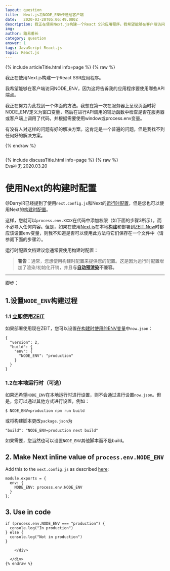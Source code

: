 ```yaml
---
layout: question
title:  Next.js将NODE_ENV传递给客户端
date:   2020-03-20T05:06:49.000Z
description: 我正在使用Next.js构建一个React SSR应用程序。我希望能够在客户端访问NODE_ENV，因为这将告诉我的应用程序要使用哪些API端点。...
img: 
author: 路易番长
category: question
answer: 1
tags: JavaScript React.js
topic: React.js
---
```

<div class="article-root">
  <div class="article">
    {% include articleTitle.html info=page %}
    {% raw %}
    <div class="article-content"><p><font style="vertical-align: inherit;"><font style="vertical-align: inherit;">我正在使用Next.js构建一个React SSR应用程序。</font></font></p>

<p><font style="vertical-align: inherit;"><font style="vertical-align: inherit;">我希望能够在客户端访问NODE_ENV，因为这将告诉我的应用程序要使用哪些API端点。</font></font></p>

<p><font style="vertical-align: inherit;"><font style="vertical-align: inherit;">我正在努力为此找到一个体面的方法。</font><font style="vertical-align: inherit;">我想在第一次在服务器上呈现页面时将NODE_ENV定义为窗口变量，然后在进行API调用的辅助函数中检查是否在服务器或客户端上调用了代码，并根据需要使用window或process.env变量。</font></font></p>

<p><font style="vertical-align: inherit;"><font style="vertical-align: inherit;">有没有人对这样的问题有好的解决方案。</font><font style="vertical-align: inherit;">这肯定是一个普遍的问题，但是我找不到任何好的解决方案。</font></font></p></div>
    {% endraw %}
  </div>
  <p style="height: 0;width:0;overflow: hidden;"> 第2458篇《Next.js将NODE_ENV传递给客户端》来自Winter(https://github.com/aiyld/aiyld.github.io)的站点</p>
  <div class="discuss-wrapper">
    {% include discussTitle.html info=page %}
    {% raw %}
    <div class="discuss-item">
        <div class="discuss-parent">
          <div class="discuss-meta">
            <span class="discuss-user">Eva神无</span>
            <span class="discuss-time">2020.03.20</span>
          </div>
          <div class="discuss-comment"><h1><font style="vertical-align: inherit;"><font style="vertical-align: inherit;">使用Next的构建时配置</font></font></h1>

<p><font style="vertical-align: inherit;"><font style="vertical-align: inherit;">@DarrylR已经提到了使用</font></font><code>next.config.js</code><font style="vertical-align: inherit;"><font style="vertical-align: inherit;">和Next的</font></font><a href="https://github.com/zeit/next.js#runtime-configuration" rel="noreferrer"><font style="vertical-align: inherit;"><font style="vertical-align: inherit;">运行时配置</font></font></a><font style="vertical-align: inherit;"><font style="vertical-align: inherit;">，但是您也可以使用Next的</font></font><a href="https://github.com/zeit/next.js#build-time-configuration" rel="noreferrer"><font style="vertical-align: inherit;"><font style="vertical-align: inherit;">构建时配置</font></font></a><font style="vertical-align: inherit;"><font style="vertical-align: inherit;">。</font></font></p>

<p><font style="vertical-align: inherit;"><font style="vertical-align: inherit;">这样，您就可以</font></font><code>process.env.XXXX</code><font style="vertical-align: inherit;"><font style="vertical-align: inherit;">在代码中添加权限（如下面的步骤3所示），而不必导入任何内容。</font><font style="vertical-align: inherit;">但是，如果在使用</font></font><a href="https://nextjs.org" rel="noreferrer"><font style="vertical-align: inherit;"><font style="vertical-align: inherit;">Next.js</font></font></a><font style="vertical-align: inherit;"><font style="vertical-align: inherit;">在</font><font style="vertical-align: inherit;">本地</font><a href="https://nextjs.org" rel="noreferrer"><font style="vertical-align: inherit;">构建</font></a><font style="vertical-align: inherit;">和部署到</font></font><a href="https://zeit.co/now" rel="noreferrer"><font style="vertical-align: inherit;"><font style="vertical-align: inherit;">ZEIT Now</font></font></a><font style="vertical-align: inherit;"><font style="vertical-align: inherit;">时</font><font style="vertical-align: inherit;">都应该设置env变量</font><font style="vertical-align: inherit;">，则我不知道是否可以使用此方法将它们保存在一个文件中（请参阅下面的步骤2）。</font></font></p>

<p><font style="vertical-align: inherit;"><font style="vertical-align: inherit;">运行时配置文档建议您通常要使用构建时配置：</font></font></p>

<blockquote>
  <p><strong><font style="vertical-align: inherit;"><font style="vertical-align: inherit;">警告：</font></font></strong><font style="vertical-align: inherit;"><font style="vertical-align: inherit;">通常，您想使用构建时配置来提供您的配置。</font><font style="vertical-align: inherit;">这是因为运行时配置增加了渲染/初始化开销，并且</font></font><strong><font style="vertical-align: inherit;"><font style="vertical-align: inherit;">与</font></font><a href="https://github.com/zeit/next.js#automatic-prerendering" rel="noreferrer"><font style="vertical-align: inherit;"><font style="vertical-align: inherit;">自动预渲染</font></font></a><font style="vertical-align: inherit;"><font style="vertical-align: inherit;">不兼容</font><font style="vertical-align: inherit;">。</font></font></strong></p>
</blockquote>

<hr>

<p><font style="vertical-align: inherit;"><font style="vertical-align: inherit;">脚步：</font></font></p>

<h2><font style="vertical-align: inherit;"><font style="vertical-align: inherit;">1.设置</font></font><code>NODE_ENV</code><font style="vertical-align: inherit;"><font style="vertical-align: inherit;">构建过程</font></font></h2>

<h3><font style="vertical-align: inherit;"><font style="vertical-align: inherit;">1.1 </font><a href="https://zeit.co/now" rel="noreferrer"><font style="vertical-align: inherit;">立即</font></a><font style="vertical-align: inherit;">使用</font></font><a href="https://zeit.co/now" rel="noreferrer"><font style="vertical-align: inherit;"><font style="vertical-align: inherit;">ZEIT</font></font></a></h3>

<p><font style="vertical-align: inherit;"><font style="vertical-align: inherit;">如果部署使用现在ZEIT，您可以设置</font></font><a href="https://zeit.co/docs/v2/advanced/configuration#build.env" rel="noreferrer"><font style="vertical-align: inherit;"><font style="vertical-align: inherit;">在构建时使用的ENV变量</font></font></a><font style="vertical-align: inherit;"><font style="vertical-align: inherit;">中</font></font><code>now.json</code><font style="vertical-align: inherit;"><font style="vertical-align: inherit;">：</font></font></p>

<pre class="lang-json prettyprint-override"><code>{<font></font>
  "version": 2,<font></font>
  "build": {<font></font>
    "env": {<font></font>
      "NODE_ENV": "production"<font></font>
    }<font></font>
  }<font></font>
}<font></font>
</code></pre>

<h3><font style="vertical-align: inherit;"><font style="vertical-align: inherit;">1.2在本地运行时（可选）</font></font></h3>

<p><font style="vertical-align: inherit;"><font style="vertical-align: inherit;">如果还希望</font></font><code>NODE_ENV</code><font style="vertical-align: inherit;"><font style="vertical-align: inherit;">在本地运行时进行设置，则不会通过进行设置</font></font><code>now.json</code><font style="vertical-align: inherit;"><font style="vertical-align: inherit;">。</font><font style="vertical-align: inherit;">但是，您可以通过其他方式进行设置，例如：</font></font></p>

<pre><code>$ NODE_ENV=production npm run build
</code></pre>

<p><font style="vertical-align: inherit;"><font style="vertical-align: inherit;">或将构建脚本更改</font></font><code>package.json</code><font style="vertical-align: inherit;"><font style="vertical-align: inherit;">为</font></font></p>

<pre><code>"build": "NODE_ENV=production next build"
</code></pre>

<p><font style="vertical-align: inherit;"><font style="vertical-align: inherit;">如果需要，您当然也可以设置</font></font><code>NODE_ENV</code><font style="vertical-align: inherit;"><font style="vertical-align: inherit;">其他脚本而不是build。</font></font></p>

<h2>2. Make Next inline value of <code>process.env.NODE_ENV</code></h2>

<p>Add this to the <code>next.config.js</code> as described <a href="https://github.com/zeit/next.js#runtime-configuration" rel="noreferrer">here</a>:</p>

<pre class="lang-js prettyprint-override"><code>module.exports = {<font></font>
  env: {<font></font>
    NODE_ENV: process.env.NODE_ENV<font></font>
  }<font></font>
};<font></font>
</code></pre>

<h2>3. Use in code</h2>

<pre class="lang-js prettyprint-override"><code>if (process.env.NODE_ENV === "production") {<font></font>
  console.log("In production")<font></font>
} else {<font></font>
  console.log("Not in production")<font></font>
}<font></font>
</code></pre></div>
        </div>
        
      </div>
    {% endraw %}
  </div>
<div>
